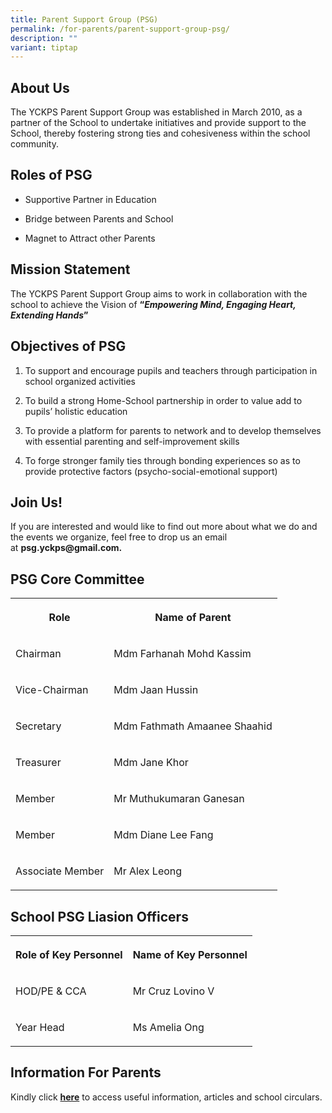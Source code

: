 ```yaml
---
title: Parent Support Group (PSG)
permalink: /for-parents/parent-support-group-psg/
description: ""
variant: tiptap
---
```

<h2>About Us</h2><p>The YCKPS Parent Support Group was established in March 2010, as a partner of the School to undertake initiatives and provide support to the School, thereby fostering strong ties and cohesiveness within the school community.</p><h2>Roles of PSG</h2><ul data-tight="true" class="tight"><li><p>Supportive Partner in Education</p></li><li><p>Bridge between Parents and School</p></li><li><p>Magnet to Attract other Parents</p></li></ul><h2>Mission Statement</h2><p>The YCKPS Parent Support Group aims to work in collaboration with the school to achieve the Vision of <strong>“<em>Empowering Mind, Engaging Heart, Extending Hands</em>”</strong></p><h2>Objectives of PSG</h2><ol><li><p>To support and encourage pupils and teachers through participation in school organized activities</p></li><li><p>To build a strong Home-School partnership in order to value add to pupils’ holistic education</p></li><li><p>To provide a platform for parents to network and to develop themselves with essential parenting and self-improvement skills</p></li><li><p>To forge stronger family ties through bonding experiences so as to provide protective factors (psycho-social-emotional support)</p></li></ol><h2>Join Us!</h2><p>If you are interested and would like to find out more about what we do and the events we organize, feel free to drop us an email at&nbsp;<strong>psg.yckps@gmail.com.</strong></p><h2>PSG Core Committee</h2><table><tbody><tr><th rowspan="1" colspan="1"><p>Role</p></th><th rowspan="1" colspan="1"><p>Name of Parent</p></th></tr><tr><td rowspan="1" colspan="1"><p>Chairman</p></td><td rowspan="1" colspan="1"><p>Mdm Farhanah Mohd Kassim</p></td></tr><tr><td rowspan="1" colspan="1"><p>Vice-Chairman</p></td><td rowspan="1" colspan="1"><p>Mdm Jaan Hussin</p></td></tr><tr><td rowspan="1" colspan="1"><p>Secretary</p></td><td rowspan="1" colspan="1"><p>Mdm Fathmath Amaanee Shaahid</p></td></tr><tr><td rowspan="1" colspan="1"><p>Treasurer</p></td><td rowspan="1" colspan="1"><p>Mdm Jane Khor</p></td></tr><tr><td rowspan="1" colspan="1"><p>Member</p></td><td rowspan="1" colspan="1"><p>Mr Muthukumaran Ganesan<br></p></td></tr><tr><td rowspan="1" colspan="1"><p>Member</p></td><td rowspan="1" colspan="1"><p>Mdm Diane Lee Fang</p></td></tr><tr><td rowspan="1" colspan="1"><p>Associate Member</p></td><td rowspan="1" colspan="1"><p>Mr Alex Leong</p></td></tr></tbody></table><h2>School PSG Liasion Officers</h2><table><tbody><tr><th rowspan="1" colspan="1"><p>Role of Key Personnel</p></th><th rowspan="1" colspan="1"><p>Name of Key Personnel</p></th></tr><tr><td rowspan="1" colspan="1"><p>HOD/PE &amp; CCA</p></td><td rowspan="1" colspan="1"><p>Mr Cruz Lovino V <br></p></td></tr><tr><td rowspan="1" colspan="1"><p>Year Head<br></p></td><td rowspan="1" colspan="1"><p>Ms Amelia Ong</p></td></tr></tbody></table><h2>Information For Parents</h2><p>Kindly click&nbsp;<strong><a href="/quick-links/for-parents" rel="noopener noreferrer nofollow" target="_blank">here</a></strong>&nbsp;to access useful information, articles and school circulars.</p>